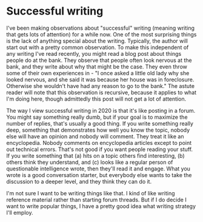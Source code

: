 # Successful writing

I've been making observations about "successful" writing (meaning writing that gets lots of attention) for a while now. One of the most surprising things is the lack of anything special about the writing. Typically, the author will start out with a pretty common observation. To make this independent of any writing I've read recently, you might read a blog post about things people do at the bank. They observe that people often look nervous at the bank, and they write about why that might be the case. They even throw some of their own experiences in - "I once asked a little old lady why she looked nervous, and she said it was because her house was in foreclosure. Otherwise she wouldn't have had any reason to go to the bank." The astute reader will note that this observation is recursive, because it applies to what I'm doing here, though admittedly this post will not get a lot of attention.

The way I view successful writing in 2020 is that it's like posting in a forum. You might say something really dumb, but if your goal is to maximize the number of replies, that's usually a good thing. If you write something really deep, something that demonstrates how well you know the topic, nobody else will have an opinion and nobody will comment. They treat it like an encyclopedia. Nobody comments on encyclopedia articles except to point out technical errors. That's not good if you want people reading your stuff. If you write something that (a) hits on a topic others find interesting, (b) others think they understand, and (c) looks like a regular person of questionable intelligence wrote, then they'll read it and engage. What you wrote is a good conversation starter, but everybody else wants to take the discussion to a deeper level, and they think they can do it.

I'm not sure I want to be writing things like that. I kind of like writing reference material rather than starting forum threads. But if I do decide I want to write popular things, I have a pretty good idea what writing strategy I'll employ.